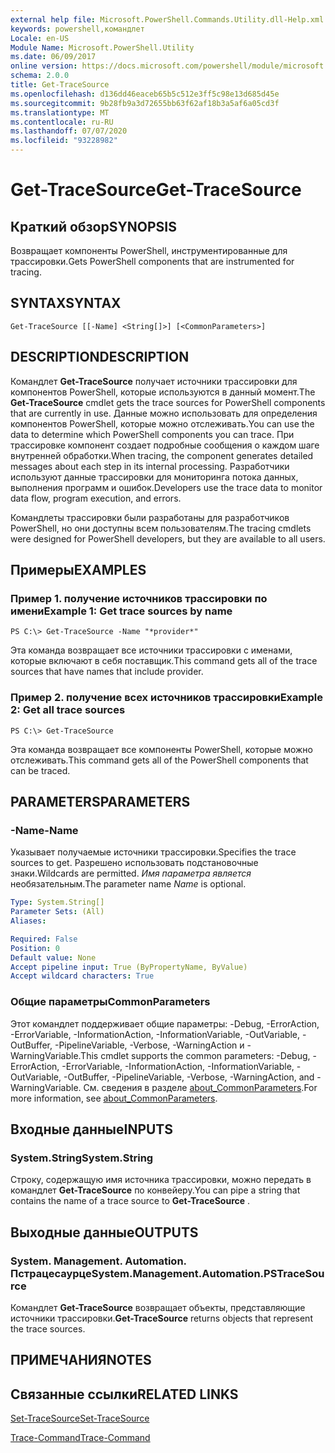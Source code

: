 ```yaml
---
external help file: Microsoft.PowerShell.Commands.Utility.dll-Help.xml
keywords: powershell,командлет
Locale: en-US
Module Name: Microsoft.PowerShell.Utility
ms.date: 06/09/2017
online version: https://docs.microsoft.com/powershell/module/microsoft.powershell.utility/get-tracesource?view=powershell-6&WT.mc_id=ps-gethelp
schema: 2.0.0
title: Get-TraceSource
ms.openlocfilehash: d136dd46eaceb65b5c512e3ff5c98e13d685d45e
ms.sourcegitcommit: 9b28fb9a3d72655bb63f62af18b3a5af6a05cd3f
ms.translationtype: MT
ms.contentlocale: ru-RU
ms.lasthandoff: 07/07/2020
ms.locfileid: "93228982"
---
```

# <span data-ttu-id="d2857-103">Get-TraceSource</span><span class="sxs-lookup"><span data-stu-id="d2857-103">Get-TraceSource</span></span>

## <span data-ttu-id="d2857-104">Краткий обзор</span><span class="sxs-lookup"><span data-stu-id="d2857-104">SYNOPSIS</span></span>
<span data-ttu-id="d2857-105">Возвращает компоненты PowerShell, инструментированные для трассировки.</span><span class="sxs-lookup"><span data-stu-id="d2857-105">Gets PowerShell components that are instrumented for tracing.</span></span>

## <span data-ttu-id="d2857-106">SYNTAX</span><span class="sxs-lookup"><span data-stu-id="d2857-106">SYNTAX</span></span>

```
Get-TraceSource [[-Name] <String[]>] [<CommonParameters>]
```

## <span data-ttu-id="d2857-107">DESCRIPTION</span><span class="sxs-lookup"><span data-stu-id="d2857-107">DESCRIPTION</span></span>

<span data-ttu-id="d2857-108">Командлет **Get-TraceSource** получает источники трассировки для компонентов PowerShell, которые используются в данный момент.</span><span class="sxs-lookup"><span data-stu-id="d2857-108">The **Get-TraceSource** cmdlet gets the trace sources for PowerShell components that are currently in use.</span></span>
<span data-ttu-id="d2857-109">Данные можно использовать для определения компонентов PowerShell, которые можно отслеживать.</span><span class="sxs-lookup"><span data-stu-id="d2857-109">You can use the data to determine which PowerShell components you can trace.</span></span>
<span data-ttu-id="d2857-110">При трассировке компонент создает подробные сообщения о каждом шаге внутренней обработки.</span><span class="sxs-lookup"><span data-stu-id="d2857-110">When tracing, the component generates detailed messages about each step in its internal processing.</span></span>
<span data-ttu-id="d2857-111">Разработчики используют данные трассировки для мониторинга потока данных, выполнения программ и ошибок.</span><span class="sxs-lookup"><span data-stu-id="d2857-111">Developers use the trace data to monitor data flow, program execution, and errors.</span></span>

<span data-ttu-id="d2857-112">Командлеты трассировки были разработаны для разработчиков PowerShell, но они доступны всем пользователям.</span><span class="sxs-lookup"><span data-stu-id="d2857-112">The tracing cmdlets were designed for PowerShell developers, but they are available to all users.</span></span>

## <span data-ttu-id="d2857-113">Примеры</span><span class="sxs-lookup"><span data-stu-id="d2857-113">EXAMPLES</span></span>

### <span data-ttu-id="d2857-114">Пример 1. получение источников трассировки по имени</span><span class="sxs-lookup"><span data-stu-id="d2857-114">Example 1: Get trace sources by name</span></span>

```
PS C:\> Get-TraceSource -Name "*provider*"
```

<span data-ttu-id="d2857-115">Эта команда возвращает все источники трассировки с именами, которые включают в себя поставщик.</span><span class="sxs-lookup"><span data-stu-id="d2857-115">This command gets all of the trace sources that have names that include provider.</span></span>

### <span data-ttu-id="d2857-116">Пример 2. получение всех источников трассировки</span><span class="sxs-lookup"><span data-stu-id="d2857-116">Example 2: Get all trace sources</span></span>

```
PS C:\> Get-TraceSource
```

<span data-ttu-id="d2857-117">Эта команда возвращает все компоненты PowerShell, которые можно отслеживать.</span><span class="sxs-lookup"><span data-stu-id="d2857-117">This command gets all of the PowerShell components that can be traced.</span></span>

## <span data-ttu-id="d2857-118">PARAMETERS</span><span class="sxs-lookup"><span data-stu-id="d2857-118">PARAMETERS</span></span>

### <span data-ttu-id="d2857-119">-Name</span><span class="sxs-lookup"><span data-stu-id="d2857-119">-Name</span></span>

<span data-ttu-id="d2857-120">Указывает получаемые источники трассировки.</span><span class="sxs-lookup"><span data-stu-id="d2857-120">Specifies the trace sources to get.</span></span>
<span data-ttu-id="d2857-121">Разрешено использовать подстановочные знаки.</span><span class="sxs-lookup"><span data-stu-id="d2857-121">Wildcards are permitted.</span></span>
<span data-ttu-id="d2857-122">*Имя параметра является* необязательным.</span><span class="sxs-lookup"><span data-stu-id="d2857-122">The parameter name *Name* is optional.</span></span>

```yaml
Type: System.String[]
Parameter Sets: (All)
Aliases:

Required: False
Position: 0
Default value: None
Accept pipeline input: True (ByPropertyName, ByValue)
Accept wildcard characters: True
```

### <span data-ttu-id="d2857-123">Общие параметры</span><span class="sxs-lookup"><span data-stu-id="d2857-123">CommonParameters</span></span>

<span data-ttu-id="d2857-124">Этот командлет поддерживает общие параметры: -Debug, -ErrorAction, -ErrorVariable, -InformationAction, -InformationVariable, -OutVariable, -OutBuffer, -PipelineVariable, -Verbose, -WarningAction и -WarningVariable.</span><span class="sxs-lookup"><span data-stu-id="d2857-124">This cmdlet supports the common parameters: -Debug, -ErrorAction, -ErrorVariable, -InformationAction, -InformationVariable, -OutVariable, -OutBuffer, -PipelineVariable, -Verbose, -WarningAction, and -WarningVariable.</span></span> <span data-ttu-id="d2857-125">См. сведения в разделе [about_CommonParameters](https://go.microsoft.com/fwlink/?LinkID=113216).</span><span class="sxs-lookup"><span data-stu-id="d2857-125">For more information, see [about_CommonParameters](https://go.microsoft.com/fwlink/?LinkID=113216).</span></span>

## <span data-ttu-id="d2857-126">Входные данные</span><span class="sxs-lookup"><span data-stu-id="d2857-126">INPUTS</span></span>

### <span data-ttu-id="d2857-127">System.String</span><span class="sxs-lookup"><span data-stu-id="d2857-127">System.String</span></span>

<span data-ttu-id="d2857-128">Строку, содержащую имя источника трассировки, можно передать в командлет **Get-TraceSource** по конвейеру.</span><span class="sxs-lookup"><span data-stu-id="d2857-128">You can pipe a string that contains the name of a trace source to **Get-TraceSource** .</span></span>

## <span data-ttu-id="d2857-129">Выходные данные</span><span class="sxs-lookup"><span data-stu-id="d2857-129">OUTPUTS</span></span>

### <span data-ttu-id="d2857-130">System. Management. Automation. Пстрацесаурце</span><span class="sxs-lookup"><span data-stu-id="d2857-130">System.Management.Automation.PSTraceSource</span></span>

<span data-ttu-id="d2857-131">Командлет **Get-TraceSource** возвращает объекты, представляющие источники трассировки.</span><span class="sxs-lookup"><span data-stu-id="d2857-131">**Get-TraceSource** returns objects that represent the trace sources.</span></span>

## <span data-ttu-id="d2857-132">ПРИМЕЧАНИЯ</span><span class="sxs-lookup"><span data-stu-id="d2857-132">NOTES</span></span>

## <span data-ttu-id="d2857-133">Связанные ссылки</span><span class="sxs-lookup"><span data-stu-id="d2857-133">RELATED LINKS</span></span>

[<span data-ttu-id="d2857-134">Set-TraceSource</span><span class="sxs-lookup"><span data-stu-id="d2857-134">Set-TraceSource</span></span>](Set-TraceSource.md)

[<span data-ttu-id="d2857-135">Trace-Command</span><span class="sxs-lookup"><span data-stu-id="d2857-135">Trace-Command</span></span>](Trace-Command.md)
